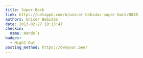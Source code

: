 ```yaml
---
title: Super Bock
link: https://untappd.com/b/unicer-bebidas-super-bock/8048
authors: Unicer Bebidas
date: 2013-02-27 19:13:47
checkin:
  name: Nando’s
badges:
  - Night Out
posting_method: https://ownyour.beer
---
```


